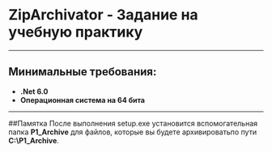 # ZipArchivator - Задание на учебную практику
***
## Минимальные требования:
- **.Net 6.0**
- **Операционная система на 64 бита**
***
##Памятка
После выполнения setup.exe установится вспомогательная папка **P1_Archive** для файлов, которые вы будете архивироватьпо пути **C:\P1_Archive**.

